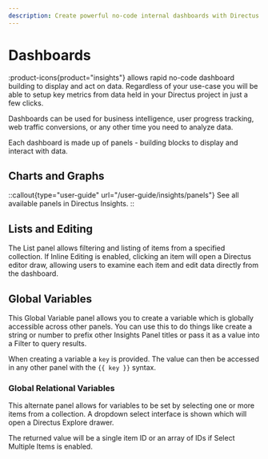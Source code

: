 ```yaml
---
description: Create powerful no-code internal dashboards with Directus Insights with flexible and extensible panels.
---
```


# Dashboards

:product-icons{product="insights"} allows rapid no-code dashboard building to display and act on data. Regardless of your use-case you will be able to setup key metrics from data held in your Directus project in just a few clicks.

Dashboards can be used for business intelligence, user progress tracking, web traffic conversions, or any other time you need to analyze data.

Each dashboard is made up of panels - building blocks to display and interact with data.

<!-- TODO: dashboard -->

## Charts and Graphs

<!-- TODO: grid of available charts and graphs -->

::callout{type="user-guide" url="/user-guide/insights/panels"}
See all available panels in Directus Insights.
::

## Lists and Editing

<!-- TODO: IMAGE OF INLINE EDITOR -->

The List panel allows filtering and listing of items from a specified collection. If Inline Editing is enabled, clicking an item will open a Directus editor draw, allowing users to examine each item and edit data directly from the dashboard.

## Global Variables

This Global Variable panel allows you to create a variable which is globally accessible across other panels. You can use this to do things like create a string or number to prefix other Insights Panel titles or pass it as a value into a Filter to query results.

When creating a variable a `key` is provided. The value can then be accessed in any other panel with the `{{ key }}` syntax.

### Global Relational Variables

This alternate panel allows for variables to be set by selecting one or more items from a collection. A dropdown select interface is shown which will open a Directus Explore drawer.

The returned value will be a single item ID or an array of IDs if Select Multiple Items is enabled.
